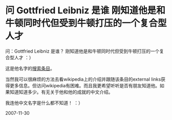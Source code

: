 # 问 Gottfried Leibniz 是谁 刚知道他是和牛顿同时代但受到牛顿打压的一个复合型人才

问：Gottfried Leibniz 是谁？ 刚知道他是和牛顿同时代但受到牛顿打压的一个复合型人才 ：） 


这是他名字的[搜索条目](http://www.google.cn/search?complete=1&hl=zh-CN&newwindow=1&q=Gottfried+Leibniz+&btnG=Google+%E6%90%9C%E7%B4%A2&meta=)。

当然我可以很麻烦的方法去看wikipedia上的介绍并跟随该条目的external links获得更多信息。但访问wikipedia有困难。而且我更希望听听是否有朋友知道他。如果知道知道多少。有无关于他和他的成就的中文介绍。

我连他中文名字是什么都不知道！ ：）





2007-11-30